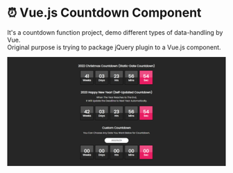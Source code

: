 # ⏰ Vue.js Countdown Component

It's a countdown function project, demo different types of data-handling by Vue.<br />
Original purpose is trying to package jQuery plugin to a Vue.js component.

![countdown](./images/countdown.png)

